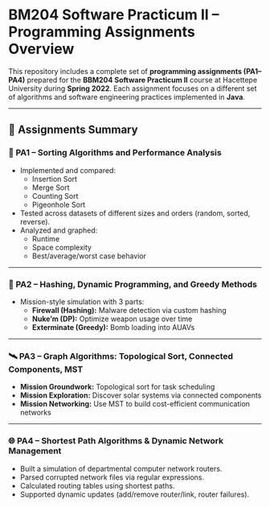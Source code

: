 # BM204 Software Practicum II – Programming Assignments Overview

This repository includes a complete set of **programming assignments (PA1–PA4)** prepared for the **BBM204 Software Practicum II** course at Hacettepe University during **Spring 2022**. Each assignment focuses on a different set of algorithms and software engineering practices implemented in **Java**.

---

## 📘 Assignments Summary

### 🔢 PA1 – Sorting Algorithms and Performance Analysis
- Implemented and compared:
  - Insertion Sort
  - Merge Sort
  - Counting Sort
  - Pigeonhole Sort
- Tested across datasets of different sizes and orders (random, sorted, reverse).
- Analyzed and graphed:
  - Runtime
  - Space complexity
  - Best/average/worst case behavior

---

### 🌌 PA2 – Hashing, Dynamic Programming, and Greedy Methods
- Mission-style simulation with 3 parts:
  - **Firewall (Hashing):** Malware detection via custom hashing
  - **Nuke’m (DP):** Optimize weapon usage over time
  - **Exterminate (Greedy):** Bomb loading into AUAVs

---

### 🛰️ PA3 – Graph Algorithms: Topological Sort, Connected Components, MST
- **Mission Groundwork:** Topological sort for task scheduling
- **Mission Exploration:** Discover solar systems via connected components
- **Mission Networking:** Use MST to build cost-efficient communication networks

---

### 🌐 PA4 – Shortest Path Algorithms & Dynamic Network Management
- Built a simulation of departmental computer network routers.
- Parsed corrupted network files via regular expressions.
- Calculated routing tables using shortest paths.
- Supported dynamic updates (add/remove router/link, router failures).
